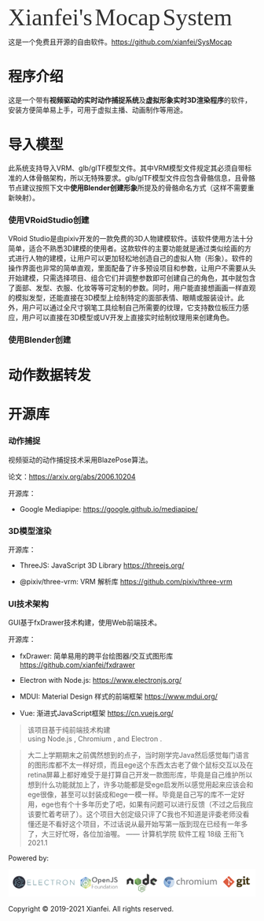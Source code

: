<script type="text/javascript" src="md/jquery-3.4.1.min.js"></script>
<script type="text/javascript" src="md/2html.js"></script>
<script type="text/javascript" src="../node_modules/jquery/dist/jquery.js"></script>
<script src="./readme.js"></script>
<link rel="stylesheet" type="text/css" href="md/style.css">
<link rel="stylesheet" type="text/css" href="../node_modules/mdui/dist/css/mdui.css">

<div style="font-size: 48px;color: #333;margin-top: 10px;line-height: 50px;font-family: 'DOTMATRI'">Xianfei's<span style="margin-left: 5px;margin-right: 5px;">Mocap</span>System</div>

这是一个免费且开源的自由软件。https://github.com/xianfei/SysMocap

# 程序介绍

这是一个带有**视频驱动的实时动作捕捉系统**及**虚拟形象实时3D渲染程序**的软件，安装方便简单易上手，可用于虚拟主播、动画制作等用途。

# 导入模型

此系统支持导入VRM、glb/glTF模型文件。其中VRM模型文件规定其必须自带标准的人体骨骼架构，所以无特殊要求。glb/glTF模型文件应包含骨骼信息，且骨骼节点建议按照下文中**使用Blender创建形象**所提及的骨骼命名方式（这样不需要重新映射）。

### 使用VRoidStudio创建

VRoid Studio是由pixiv开发的一款免费的3D人物建模软件。该软件使用方法十分简单，适合不熟悉3D建模的使用者。这款软件的主要功能就是通过类似绘画的方式进行人物的建模，让用户可以更加轻松地创造自己的虚拟人物（形象）。软件的操作界面也非常的简单直观，里面配备了许多预设项目和参数，让用户不需要从头开始建模，只需选择项目、组合它们并调整参数即可创建自己的角色，其中就包含了面部、发型、衣服、化妆等等可定制的参数。同时，用户能直接想画画一样直观的模拟发型，还能直接在3D模型上绘制特定的面部表情、眼睛或服装设计。此外，用户可以通过全尺寸钢笔工具绘制自己所需要的纹理，它支持数位板压力感应，用户可以直接在3D模型或UV开发上直接实时绘制纹理用来创建角色。

### 使用Blender创建


# 动作数据转发

# 开源库

### 动作捕捉

视频驱动的动作捕捉技术采用BlazePose算法。

论文：https://arxiv.org/abs/2006.10204

开源库：

- Google Mediapipe: https://google.github.io/mediapipe/

### 3D模型渲染

开源库：

- ThreeJS: JavaScript 3D Library https://threejs.org/

- @pixiv/three-vrm: VRM 解析库 https://github.com/pixiv/three-vrm

### UI技术架构

GUI基于fxDrawer技术构建，使用Web前端技术。

开源库：

- fxDrawer: 简单易用的跨平台绘图器/交互式图形库 https://github.com/xianfei/fxdrawer

- Electron with Node.js: https://www.electronjs.org/

- MDUI: Material Design 样式的前端框架 https://www.mdui.org/

- Vue: 渐进式JavaScript框架 https://cn.vuejs.org/

> <span>该项目基于纯前端技术构建<br>using Node.js <span id="node-version"></span>, Chromium <span id="chrome-version"></span>, and Electron <span id="electron-version"></span>.</span>

>大二上学期期末之前偶然想到的点子，当时刚学完Java然后感觉每门语言的图形库都不太一样好烦，而且ege这个东西太古老了做个鼠标交互以及在retina屏幕上都好难受于是打算自己开发一款图形库，毕竟是自己维护所以想到什么功能就加上了，许多功能都是受ege启发所以感觉用起来应该会和ege很像，甚至可以封装成和ege一模一样。毕竟是自己写的库不一定好用，ege也有个十多年历史了吧，如果有问题可以进行反馈（不过之后我应该要忙着考研了）。这个项目大创定级只评了C我也不知道是评委老师没看懂还是不看好这个项目，不过话说从最开始写第一版到现在已经有一年多了，大三好忙呀，各位加油喔。
>—— 计算机学院  软件工程  18级  王衔飞   2021.1

Powered by: 

![](img/icons.png)

Copyright © 2019-2021 Xianfei. All rights reserved.